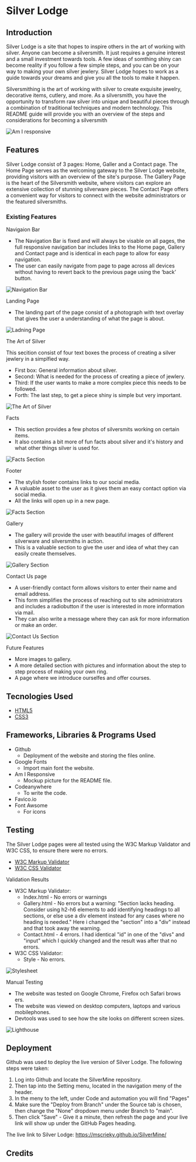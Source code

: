 # Silver Lodge

## Introduction

Silver Lodge is a site that hopes to inspire others in the art of working with silver.
Anyone can become a silversmith. It just requires a genuine interest and a small investment towards tools.
A few ideas of somthing shiny can become reality if you follow a few simple steps,
and you can be on your way to making your own silver jewlery. Silver Lodge hopes to work as a guide towards your dreams and give you all the tools to make it happen.

Silversmithing is the art of working with silver to create exquisite jewelry, decorative items, cutlery, and more. As a silversmith, you have the opportunity to transform raw silver into unique and beautiful pieces through a combination of traditional techniques and modern technology. This README guide will provide you with an overview of the steps and considerations for becoming a silversmith

![Am I responsive](assets/images/readme-images/readme-responsive.png)

## Features

Silver Lodge consist of 3 pages: Home, Galler and a Contact page.
The Home Page serves as the welcoming gateway to the Silver Lodge website, providing visitors with an overview of the site's purpose.
The Gallery Page is the heart of the Silversmith website, where visitors can explore an extensive collection of stunning silverware pieces.
The Contact Page offers a convenient way for visitors to connect with the website administrators or the featured silversmiths.

### Existing Features

Navigaion Bar

- The Navigation Bar is fixed and will always be visable on all pages, the full responsive navigation bar includes links to the Home page, Gallery and Contact page and is identical in each page to allow for easy navigation.
- The user can easily navigate from page to page across all devices without having to revert back to the previous page using the ‘back’ button.</li>

![Navigation Bar](assets/images/readme-images/readme-navigationbar.png)

Landing Page

- The landing part of the page consist of a photograph with text overlay that gives the user a understanding of what the page is about.</li>

![Ladning Page](assets/images/readme-images/readme-landingpage.png)

The Art of Silver

This secition consist of four text boxes the process of creating a silver jewlery in a simplfied way.

- First box: General information about silver.
- Second: What is needed for the process of creating a piece of jewlery.
- Third: If the user wants to make a more complex piece this needs to be followed.
- Forth: The last step, to get a piece shiny is simple but very important.

![The Art of Silver](assets/images/readme-images/readme-artofsilver.png)

Facts

- This section provides a few photos of silversmits working on certain items.
- It also contains a bit more of fun facts about silver and it's history and what other things silver is used for.

![Facts Section](assets/images/readme-images/readme-facts.png)

Footer

- The stylish footer contains links to our social media.
- A valuable asset to the user as it gives them an easy contact option via social media.
- All the links will open up in a new page.

![Facts Section](assets/images/readme-images/readme-footer.png)

Gallery

- The gallery will provide the user with beautiful images of different silverware and silversmiths in action.
- This is a valuable section to give the user and idea of what they can easily create themselves.

![Gallery Section](assets/images/readme-images/readme-gallery.png)

Contact Us page

- A user-friendly contact form allows visitors to enter their name and email address.
- This form simplifies the process of reaching out to site administrators and includes a radiobutton if the user is interested in more information via mail.
- They can also write a message where they can ask for more information or make an order.

![Contact Us Section](assets/images/readme-images/readme-contact.png)

Future Features

- More images to gallery.
- A more detailed section with pictures and information about the step to step process of making your own ring.
- A page where we introduce ourselfes and offer courses.

## Tecnologies Used

- [HTML5](https://en.wikipedia.org/wiki/HTML5)
- [CSS3](https://en.wikipedia.org/wiki/CSS)

## Frameworks, Libraries & Programs Used

- Github
  - Deployment of the website and storing the files online.
- Google Fonts
  - Import main font the website.
- Am I Responsive
  - Mockup picture for the README file.
- Codeanywhere
  - To write the code.
- Favico.io
- Font Awsome
  - For icons

## Testing

The Silver Lodge pages were all tested using the W3C Markup Validator and W3C CSS, to ensure there were no errors.

- [W3C Markup Validator](https://validator.w3.org/)
- [W3C CSS Validator](https://jigsaw.w3.org/css-validator/)

Validation Results

- W3C Markup Validator:
    - Index.html - No errors or warnings
    - Gallery.html - No errors but a warning: "Section lacks heading. Consider using h2-h6 elements to add identifying headings to all sections, or else use a div element instead for any cases where no heading is needed." Here i changed the "section" into a "div" instead and that took away the warning.
    - Contact.html - 4 errors. I had identical "id" in one of the "divs" and "input" which I quickly changed and the result was after that no errors.
- W3C CSS Validator:
    - Style - No errors.

![Stylesheet](assets/images/readme-images/readme-style.png)

Manual Testing

- The website was tested on Google Chrome, Firefox och Safari brows
ers.
- The website was viewed on desktop computers, laptops and various mobilephones.
- Devtools was used to see how the site looks on different screen sizes.

![Lighthouse](assets/images/readme-images/readme-lighthouse.png)

## Deployment

Github was used to deploy the live version of Silver Lodge. 
The following steps were taken:
1. Log into Github and locate the SilverMine repository.
2. Then tap into the Setting menu, located in the navigation meny of the header.
3. In the meny to the left, under Code and automation you will find "Pages"
4. Make sure the "Deploy from Branch" under the Source tab is chosen, then change the "None" dropdown menu under Branch to "main".
5. Then click "Save" - Give it a minute, then refresh the page and your live link will show up under the GitHub Pages heading.

The live link to Silver Lodge: https://mscrieky.github.io/SilverMine/

## Credits

